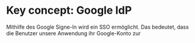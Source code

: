 # Key concept: Google IdP
Mithilfe des Google Signe-In wird ein SSO ermöglicht. Das bedeutet, dass die Benutzer unsere Anwendung ihr Google-Konto zur 